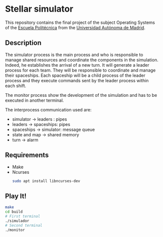 # Stellar simulator

This repository contains the final project of the subject Operating Systems of 
the [Escuela Politécnica](https://www.uam.es/ss/Satellite/EscuelaPolitecnica/es/home.htm) from the [Universidad
Autónoma de Madrid](https://uam.es/ss/Satellite/es/home.htm).

## Description

The simulator process is the main process and who is responsible to manage
shared resources and coordinate the components in the simulation. Indeed,
he establishes the arrival of a new turn. It will generate a leader process
for each team. They will be responsible to coordinate and manage their spaceships.
Each spaceship will be a child process of the leader process and they execute 
commands sent by the leader process within each shift.

The monitor process show the development of the simulation and has to be executed
in another terminal.

The interprocess communication used are:

- simulator -> leaders : pipes
- leaders -> spaceships: pipes
- spaceships -> simulator: message queue
- state and map -> shared memory
- turn -> alarm

## Requirements

- Make
- Ncurses
    ```sh
    sudo apt install libncurses-dev
    ```

## Play It!
```sh
make
cd build
# First terminal
./simulador
# Second terminal
./monitor
```
